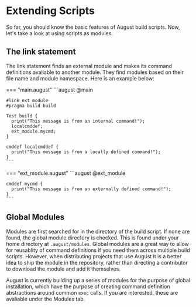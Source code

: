 # Extending Scripts

So far, you should know the basic features of August build scripts.
Now, let's take a look at using scripts as modules.

## The link statement

The link statement finds an external module and makes its command definitions avaliable to another module.
They find modules based on their file name and module namespace.
Here is an example below:

=== "main.august"
    ```august
    @main
    
    #link ext_module
    #pragma build build

    Test build {
      print("This message is from an internal command!");
      localcmddef;
      ext_module.mycmd;
    }

    cmddef localcmddef {
      print("This message is from a locally defined command!");
    }    
    ```
=== "ext_module.august"
    ```august
    @ext_module

    cmddef mycmd {
      print("This message is from an externally defined command!");
    }
    ```


## Global Modules

Modules are first searched for in the directory of the build script.
If none are found, the global module directory is checked.
This is found under your home directory at `.august/modules`.
Global modules are a great way to allow for reusablity of command definitions if you need them across multiple build scripts.
However, when distributing projects that use August it is a better idea to ship the module in the repository,
rather than directing a contributor to download the module and add it themselves.

August is currently building up a series of modules for the purpose of global installation,
which have the purpose of creating command definition abstractions around common `exec` calls.
If you are interested, these are avaliable under the Modules tab.
